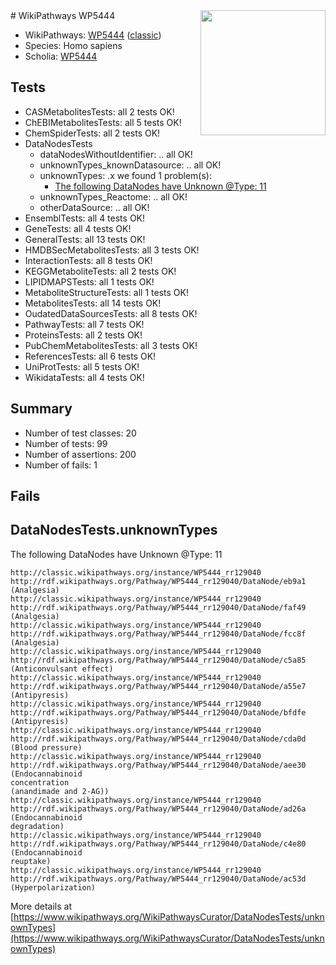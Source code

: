 <img style="float: right; width: 200px" src="https://upload.wikimedia.org/wikipedia/commons/thumb/8/83/Wplogo_with_text_500.png/640px-Wplogo_with_text_500.png" />
# WikiPathways WP5444

* WikiPathways: [WP5444](https://wikipathways.org/pathways/WP5444) ([classic](https://classic.wikipathways.org/instance/WP5444))
* Species: Homo sapiens
* Scholia: [WP5444](https://scholia.toolforge.org/wikipathways/WP5444)
## Tests
* CASMetabolitesTests: all 2 tests OK!
* ChEBIMetabolitesTests: all 5 tests OK!
* ChemSpiderTests: all 2 tests OK!
* DataNodesTests
    * dataNodesWithoutIdentifier: .. all OK!
    * unknownTypes_knownDatasource: .. all OK!
    * unknownTypes: .x we found 1 problem(s):
        * [The following DataNodes have Unknown @Type: 11](#ef950832)
    * unknownTypes_Reactome: .. all OK!
    * otherDataSource: .. all OK!
* EnsemblTests: all 4 tests OK!
* GeneTests: all 4 tests OK!
* GeneralTests: all 13 tests OK!
* HMDBSecMetabolitesTests: all 3 tests OK!
* InteractionTests: all 8 tests OK!
* KEGGMetaboliteTests: all 2 tests OK!
* LIPIDMAPSTests: all 1 tests OK!
* MetaboliteStructureTests: all 1 tests OK!
* MetabolitesTests: all 14 tests OK!
* OudatedDataSourcesTests: all 8 tests OK!
* PathwayTests: all 7 tests OK!
* ProteinsTests: all 2 tests OK!
* PubChemMetabolitesTests: all 3 tests OK!
* ReferencesTests: all 6 tests OK!
* UniProtTests: all 5 tests OK!
* WikidataTests: all 4 tests OK!


## Summary

* Number of test classes: 20
* Number of tests: 99
* Number of assertions: 200
* Number of fails: 1

## Fails

<a name="ef950832" />

## DataNodesTests.unknownTypes

The following DataNodes have Unknown @Type: 11
```
http://classic.wikipathways.org/instance/WP5444_rr129040 http://rdf.wikipathways.org/Pathway/WP5444_rr129040/DataNode/eb9a1 (Analgesia)
http://classic.wikipathways.org/instance/WP5444_rr129040 http://rdf.wikipathways.org/Pathway/WP5444_rr129040/DataNode/faf49 (Analgesia)
http://classic.wikipathways.org/instance/WP5444_rr129040 http://rdf.wikipathways.org/Pathway/WP5444_rr129040/DataNode/fcc8f (Analgesia)
http://classic.wikipathways.org/instance/WP5444_rr129040 http://rdf.wikipathways.org/Pathway/WP5444_rr129040/DataNode/c5a85 (Anticonvulsant effect)
http://classic.wikipathways.org/instance/WP5444_rr129040 http://rdf.wikipathways.org/Pathway/WP5444_rr129040/DataNode/a55e7 (Antipyresis)
http://classic.wikipathways.org/instance/WP5444_rr129040 http://rdf.wikipathways.org/Pathway/WP5444_rr129040/DataNode/bfdfe (Antipyresis)
http://classic.wikipathways.org/instance/WP5444_rr129040 http://rdf.wikipathways.org/Pathway/WP5444_rr129040/DataNode/cda0d (Blood pressure)
http://classic.wikipathways.org/instance/WP5444_rr129040 http://rdf.wikipathways.org/Pathway/WP5444_rr129040/DataNode/aee30 (Endocannabinoid
concentration
(anandimade and 2-AG))
http://classic.wikipathways.org/instance/WP5444_rr129040 http://rdf.wikipathways.org/Pathway/WP5444_rr129040/DataNode/ad26a (Endocannabinoid
degradation)
http://classic.wikipathways.org/instance/WP5444_rr129040 http://rdf.wikipathways.org/Pathway/WP5444_rr129040/DataNode/c4e80 (Endocannabinoid
reuptake)
http://classic.wikipathways.org/instance/WP5444_rr129040 http://rdf.wikipathways.org/Pathway/WP5444_rr129040/DataNode/ac53d (Hyperpolarization)
```

More details at [https://www.wikipathways.org/WikiPathwaysCurator/DataNodesTests/unknownTypes](https://www.wikipathways.org/WikiPathwaysCurator/DataNodesTests/unknownTypes)


